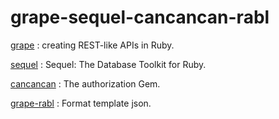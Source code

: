 # grape-sequel-cancancan-rabl
[grape](https://github.com/ruby-grape/grape, "grape") : creating REST-like APIs in Ruby.

[sequel](https://github.com/jeremyevans/sequel) : Sequel: The Database Toolkit for Ruby.

[cancancan](https://github.com/CanCanCommunity/cancancan) : The authorization Gem.

[grape-rabl](https://github.com/ruby-grape/grape-rabl) : Format template json.
